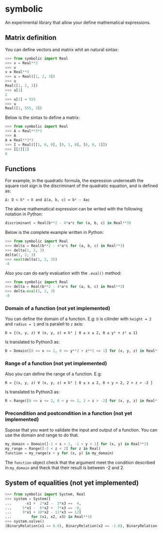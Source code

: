 # symbolic

An experimental library that allow your define mathematical expressions.

## Matrix definition

You can define vectors and matrix whit an natural sintax:

```python
>>> from symbolic import Real
>>> v = Real**3
>>> v
v ∊ Real**3
>>> u = Real([1, 2, 3])
>>> u
Real([1, 2, 3])
>>> u[1]
2
>>> u[1] = 555
>>> u
Real([1, 555, 3])
```

Below is the sintax to define a matrix:

```python
>>> from symbolic import Real
>>> A = Real**3*3
>>> A
A ∊ Real**3*3
>>> I = Real([[1, 0, 0], [0, 1, 0], [0, 0, 1]])
>>> I[2][1]
0
```

## Functions

For example, in the quadratic formula, the expression underneath the square
root sign is the discriminant of the quadratic equation, and is defined as:

`Δ: D ⊂ ℝ³ → ℝ and Δ(a, b, c) = b² - 4ac`

The above mathematical expression can be writed with the following notation in
Python:

```python
discriminant = Real(b**2 - 4*a*c for (a, b, c) in Real**3)
```

Below is the complete example written in Python:

```python
>>> from symbolic import Real
>>> delta = Real(b**2 - 4*a*c for (a, b, c) in Real**3)
>>> delta(1, 2, 3)
delta(1, 2, 3)
>>> next(delta(1, 2, 3))
-8
```

Also you can do early evaluation with the `.eval()` method:

```python
>>> from symbolic import Real
>>> delta = Real(b**2 - 4*a*c for (a, b, c) in Real**3)
>>> delta.eval(1, 2, 3)
-8
```

### Domain of a function (not yet implemented)

You can define the domain of a function. E.g: `D` is cilinder with
`height = 2` and `radius = 1` and is paralell to `z` axis:

`D = {(x, y, z) ∀ (x, y, z) ∊ ℝ³ | 0 ≤ x ≤ 2, 0 ≤ y² + z² ≤ 1}`

Is translated to Python3 as:

```python
D = Domain([0 <= x <= 2, 0 <= y**2 + z**2 <= 1] for (x, y, z) in Real**3)
```

### Range of a function (not yet implemented)

Also you can define the range of a function. E.g:

`R = {(x, y, z) ∀ (x, y, z) ∊ ℝ³ | 0 ≤ x ≤ 2, 0 < y < 2, 2 > z > -2 }`

Is translated to Python3 as:

```python
R = Range([0 <= x <= 2, 0 < y <= 2, 2 > z > -2] for (x, y, z) in Real**3)
```

### Precondition and postcondition in a function (not yet implemented)

Supose that you want to validate the input and output of a function. You
can use the domain and range to do that.

```python
my_domain = Domain([-1 < x < 1, -1 < y < 1] for (x, y) in Real**2)
my_range = Range([-2 < z < 2] for z in Real)
function = my_range(x + y for (x, y) in my_domain)
```

The `function` object check that the argument meet the condition described
in `my_domain` and theck that their result is between -2 and 2.

## System of equalities (not yet implemented)

```python
>>> from symbolic import System, Real
>>> system = System([
...      -x1 +  2*x2 -  3*x3 ==  4,
...     5*x1 -  6*x2 +  7*x3 == -8,
...     9*x1 + 10*x2 - 11*x3 == 12]
...         for (x1, x2, x3) in Real**3)
>>> system.solve()
(BinaryRelation(x1 == 0.0), BinaryRelation(x2 == -1.0), BinaryRelation(x3 == -2.0))
```
